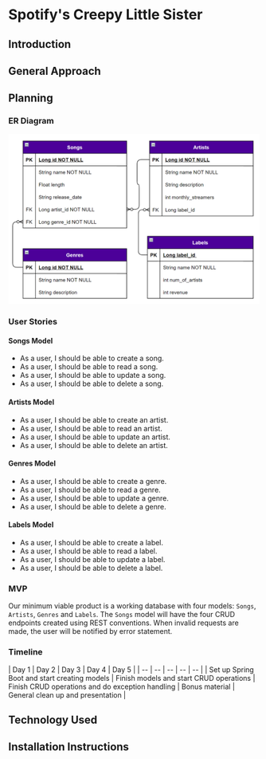 # Spotify's Creepy Little Sister

## Introduction

## General Approach

## Planning

### ER Diagram

![](SpotifyCreepyLittleSister_Diagram2.png)

### User Stories

#### Songs Model

- As a user, I should be able to create a song.
- As a user, I should be able to read a song.
- As a user, I should be able to update a song.
- As a user, I should be able to delete a song.

#### Artists Model

- As a user, I should be able to create an artist.
- As a user, I should be able to read an artist.
- As a user, I should be able to update an artist.
- As a user, I should be able to delete an artist.

#### Genres Model

- As a user, I should be able to create a genre.
- As a user, I should be able to read a genre.
- As a user, I should be able to update a genre.
- As a user, I should be able to delete a genre.

#### Labels Model

- As a user, I should be able to create a label.
- As a user, I should be able to read a label.
- As a user, I should be able to update a label.
- As a user, I should be able to delete a label.

### MVP

Our minimum viable product is a working database with four models: `Songs`, `Artists`, `Genres` and `Labels`.
The `Songs` model will have the four CRUD endpoints created using REST conventions. When invalid requests are made, the
user will be notified by error statement.

### Timeline

| Day 1 | Day 2 | Day 3 | Day 4 | Day 5 | | -- | -- | -- | -- | -- | | Set up Spring Boot and start creating models |
Finish models and start CRUD operations | Finish CRUD operations and do exception handling | Bonus material | General
clean up and presentation |

## Technology Used

## Installation Instructions


